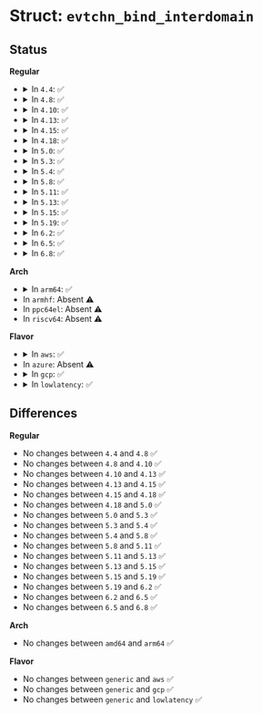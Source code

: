 # Struct: <code>evtchn_bind_interdomain</code>

## Status
<b>Regular</b>
<ul>
<li>
<details>
<summary>In <code>4.4</code>: ✅</summary>

```c
struct evtchn_bind_interdomain {
    domid_t remote_dom;
    evtchn_port_t remote_port;
    evtchn_port_t local_port;
};
```
</details>
</li>
<li>
<details>
<summary>In <code>4.8</code>: ✅</summary>

```c
struct evtchn_bind_interdomain {
    domid_t remote_dom;
    evtchn_port_t remote_port;
    evtchn_port_t local_port;
};
```
</details>
</li>
<li>
<details>
<summary>In <code>4.10</code>: ✅</summary>

```c
struct evtchn_bind_interdomain {
    domid_t remote_dom;
    evtchn_port_t remote_port;
    evtchn_port_t local_port;
};
```
</details>
</li>
<li>
<details>
<summary>In <code>4.13</code>: ✅</summary>

```c
struct evtchn_bind_interdomain {
    domid_t remote_dom;
    evtchn_port_t remote_port;
    evtchn_port_t local_port;
};
```
</details>
</li>
<li>
<details>
<summary>In <code>4.15</code>: ✅</summary>

```c
struct evtchn_bind_interdomain {
    domid_t remote_dom;
    evtchn_port_t remote_port;
    evtchn_port_t local_port;
};
```
</details>
</li>
<li>
<details>
<summary>In <code>4.18</code>: ✅</summary>

```c
struct evtchn_bind_interdomain {
    domid_t remote_dom;
    evtchn_port_t remote_port;
    evtchn_port_t local_port;
};
```
</details>
</li>
<li>
<details>
<summary>In <code>5.0</code>: ✅</summary>

```c
struct evtchn_bind_interdomain {
    domid_t remote_dom;
    evtchn_port_t remote_port;
    evtchn_port_t local_port;
};
```
</details>
</li>
<li>
<details>
<summary>In <code>5.3</code>: ✅</summary>

```c
struct evtchn_bind_interdomain {
    domid_t remote_dom;
    evtchn_port_t remote_port;
    evtchn_port_t local_port;
};
```
</details>
</li>
<li>
<details>
<summary>In <code>5.4</code>: ✅</summary>

```c
struct evtchn_bind_interdomain {
    domid_t remote_dom;
    evtchn_port_t remote_port;
    evtchn_port_t local_port;
};
```
</details>
</li>
<li>
<details>
<summary>In <code>5.8</code>: ✅</summary>

```c
struct evtchn_bind_interdomain {
    domid_t remote_dom;
    evtchn_port_t remote_port;
    evtchn_port_t local_port;
};
```
</details>
</li>
<li>
<details>
<summary>In <code>5.11</code>: ✅</summary>

```c
struct evtchn_bind_interdomain {
    domid_t remote_dom;
    evtchn_port_t remote_port;
    evtchn_port_t local_port;
};
```
</details>
</li>
<li>
<details>
<summary>In <code>5.13</code>: ✅</summary>

```c
struct evtchn_bind_interdomain {
    domid_t remote_dom;
    evtchn_port_t remote_port;
    evtchn_port_t local_port;
};
```
</details>
</li>
<li>
<details>
<summary>In <code>5.15</code>: ✅</summary>

```c
struct evtchn_bind_interdomain {
    domid_t remote_dom;
    evtchn_port_t remote_port;
    evtchn_port_t local_port;
};
```
</details>
</li>
<li>
<details>
<summary>In <code>5.19</code>: ✅</summary>

```c
struct evtchn_bind_interdomain {
    domid_t remote_dom;
    evtchn_port_t remote_port;
    evtchn_port_t local_port;
};
```
</details>
</li>
<li>
<details>
<summary>In <code>6.2</code>: ✅</summary>

```c
struct evtchn_bind_interdomain {
    domid_t remote_dom;
    evtchn_port_t remote_port;
    evtchn_port_t local_port;
};
```
</details>
</li>
<li>
<details>
<summary>In <code>6.5</code>: ✅</summary>

```c
struct evtchn_bind_interdomain {
    domid_t remote_dom;
    evtchn_port_t remote_port;
    evtchn_port_t local_port;
};
```
</details>
</li>
<li>
<details>
<summary>In <code>6.8</code>: ✅</summary>

```c
struct evtchn_bind_interdomain {
    domid_t remote_dom;
    evtchn_port_t remote_port;
    evtchn_port_t local_port;
};
```
</details>
</li>
</ul>
<b>Arch</b>
<ul>
<li>
<details>
<summary>In <code>arm64</code>: ✅</summary>

```c
struct evtchn_bind_interdomain {
    domid_t remote_dom;
    evtchn_port_t remote_port;
    evtchn_port_t local_port;
};
```
</details>
</li>
<li>
In <code>armhf</code>: Absent ⚠️
</li>
<li>
In <code>ppc64el</code>: Absent ⚠️
</li>
<li>
In <code>riscv64</code>: Absent ⚠️
</li>
</ul>
<b>Flavor</b>
<ul>
<li>
<details>
<summary>In <code>aws</code>: ✅</summary>

```c
struct evtchn_bind_interdomain {
    domid_t remote_dom;
    evtchn_port_t remote_port;
    evtchn_port_t local_port;
};
```
</details>
</li>
<li>
In <code>azure</code>: Absent ⚠️
</li>
<li>
<details>
<summary>In <code>gcp</code>: ✅</summary>

```c
struct evtchn_bind_interdomain {
    domid_t remote_dom;
    evtchn_port_t remote_port;
    evtchn_port_t local_port;
};
```
</details>
</li>
<li>
<details>
<summary>In <code>lowlatency</code>: ✅</summary>

```c
struct evtchn_bind_interdomain {
    domid_t remote_dom;
    evtchn_port_t remote_port;
    evtchn_port_t local_port;
};
```
</details>
</li>
</ul>

## Differences
<b>Regular</b>
<ul>
<li>
No changes between <code>4.4</code> and <code>4.8</code> ✅
</li>
<li>
No changes between <code>4.8</code> and <code>4.10</code> ✅
</li>
<li>
No changes between <code>4.10</code> and <code>4.13</code> ✅
</li>
<li>
No changes between <code>4.13</code> and <code>4.15</code> ✅
</li>
<li>
No changes between <code>4.15</code> and <code>4.18</code> ✅
</li>
<li>
No changes between <code>4.18</code> and <code>5.0</code> ✅
</li>
<li>
No changes between <code>5.0</code> and <code>5.3</code> ✅
</li>
<li>
No changes between <code>5.3</code> and <code>5.4</code> ✅
</li>
<li>
No changes between <code>5.4</code> and <code>5.8</code> ✅
</li>
<li>
No changes between <code>5.8</code> and <code>5.11</code> ✅
</li>
<li>
No changes between <code>5.11</code> and <code>5.13</code> ✅
</li>
<li>
No changes between <code>5.13</code> and <code>5.15</code> ✅
</li>
<li>
No changes between <code>5.15</code> and <code>5.19</code> ✅
</li>
<li>
No changes between <code>5.19</code> and <code>6.2</code> ✅
</li>
<li>
No changes between <code>6.2</code> and <code>6.5</code> ✅
</li>
<li>
No changes between <code>6.5</code> and <code>6.8</code> ✅
</li>
</ul>
<b>Arch</b>
<ul>
<li>
No changes between <code>amd64</code> and <code>arm64</code> ✅
</li>
</ul>
<b>Flavor</b>
<ul>
<li>
No changes between <code>generic</code> and <code>aws</code> ✅
</li>
<li>
No changes between <code>generic</code> and <code>gcp</code> ✅
</li>
<li>
No changes between <code>generic</code> and <code>lowlatency</code> ✅
</li>
</ul>
